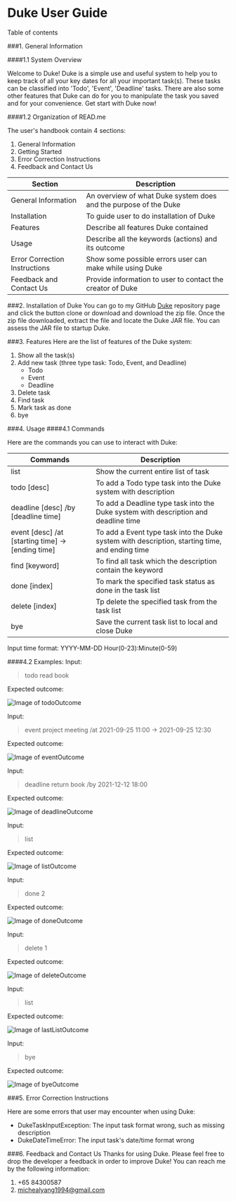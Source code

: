 # Duke User Guide

Table of contents



###1. General Information

####1.1 System Overview

Welcome to Duke! Duke is a simple use and useful system to help you to keep track of all your key dates for all your important task(s). These tasks can be classified into 'Todo', 'Event', 'Deadline' tasks. There are also some other features that Duke can do for you to manipulate the task you saved and for your convenience. Get start with Duke now!

####1.2 Organization of READ.me

The user's handbook contain 4 sections: 
1. General Information
2. Getting Started
3. Error Correction Instructions
4. Feedback and Contact Us

Section | Description
--- | ---
General Information |  An overview of what Duke system does and the purpose of the Duke 
Installation | To guide user to do installation of Duke
Features | Describe all features Duke contained
Usage | Describe all the keywords (actions) and its outcome
Error Correction Instructions | Show some possible errors user can make while using Duke
Feedback and Contact Us | Provide information to user to contact the creator of Duke

###2. Installation of Duke
You can go to my GitHub [Duke](https://github.com/YangShuogeng/ip) repository page and click the button clone or download and download the zip file. Once the zip file downloaded, extract the file and locate the Duke JAR file. You can assess the JAR file to startup Duke.

###3. Features
Here are the list of features of the Duke system:
1. Show all the task(s)
2. Add new task (three type task: Todo, Event, and Deadline)
    - Todo
    - Event
    - Deadline
3. Delete task
4. Find task
5. Mark task as done
6. bye

###4. Usage
####4.1 Commands

Here are the commands you can use to interact with Duke:

Commands | Description
--- | ---
list | Show the current entire list of task
todo [desc] | To add a Todo type task into the Duke system with description
deadline [desc] /by [deadline time] | To add a Deadline type task into the Duke system with description and deadline time
event [desc] /at [starting time] -> [ending time] | To add a Event type task into the Duke system with description, starting time, and ending time
find [keyword] | To find all task which the description contain the keyword
done [index] | To mark the specified task status as done in the task list
delete [index] | Tp delete the specified task from the task list
bye | Save the current task list to local and close Duke

Input time format: YYYY-MM-DD Hour(0-23):Minute(0-59)

####4.2 Examples:
Input: 
> todo read book

Expected outcome:

![Image of todoOutcome](https://github.com/YangShuogeng/ip/tree/master/images/outcome_todo.png)

 Input:
 > event project meeting /at 2021-09-25 11:00 -> 2021-09-25 12:30

Expected outcome:

![Image of eventOutcome](https://github.com/YangShuogeng/ip/tree/master/images/outcome_event.png)

Input:
> deadline return book /by 2021-12-12 18:00

Expected outcome:

![Image of deadlineOutcome](https://github.com/YangShuogeng/ip/tree/master/images/outcome_deadline.png)

Input:
> list

Expected outcome:

![Image of listOutcome](https://github.com/YangShuogeng/ip/tree/master/images/outcome_list.png)

Input:
> done 2

Expected outcome:

![Image of doneOutcome](https://github.com/YangShuogeng/ip/tree/master/images/outcome_done.png)

Input:
> delete 1

Expected outcome:

![Image of deleteOutcome](https://github.com/YangShuogeng/ip/tree/master/images/outcome_delete.png)

Input:
> list

Expected outcome:

![Image of lastListOutcome](https://github.com/YangShuogeng/ip/tree/master/images/outcome_lastList.png)


Input:
> bye

Expected outcome:

![Image of byeOutcome](https://github.com/YangShuogeng/ip/tree/master/images/outcome_bye.png)

###5. Error Correction Instructions

Here are some errors that user may encounter when using Duke:
- DukeTaskInputException: The input task format wrong, such as missing description
- DukeDateTimeError: The input task's date/time format wrong

###6. Feedback and Contact Us
Thanks for using Duke. Please feel free to drop the developer a feedback in order to improve Duke!
You can reach me by the following information:
1. +65 84300587
2. michealyang1994@gmail.com


